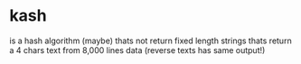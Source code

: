 # kash
is a hash algorithm (maybe) thats not return fixed length strings
thats return a 4 chars text from  8,000 lines data 
(reverse texts has same output!)
